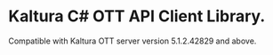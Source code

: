 # Kaltura C# OTT API Client Library.
Compatible with Kaltura OTT server version 5.1.2.42829 and above.
